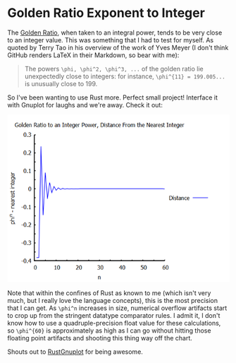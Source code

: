 # Golden Ratio Exponent to Integer

The [Golden Ratio](https://en.wikipedia.org/wiki/Golden_ratio), when taken to an integral power, tends to be very close to an integer value. This was something that I had to test for myself. As quoted by Terry Tao in his overview of the work of Yves Meyer (I don't think GitHub renders LaTeX in their Markdown, so bear with me):

> The powers `\phi, \phi^2, \phi^3, ...` of the golden ratio lie unexpectedly close to integers: for instance, `\phi^{11} = 199.005...` is unusually close to 199.

So I've been wanting to use Rust more. Perfect small project! Interface it with Gnuplot for laughs and we're away. Check it out:

![Golden Ratios are awesome](goldenratio.png?raw=true "It's so cool!")

Note that within the confines of Rust as known to me (which isn't very much, but I really love the language concepts), this is the most precision that I can get. As `\phi^n` increases in size, numerical overflow artifacts start to crop up from the stringent datatype comparator rules. I admit it, I don't know how to use a quadruple-precision float value for these calculations, so `\phi^{60}` is approximately as high as I can go without hitting those floating point artifacts and shooting this thing way off the chart.

Shouts out to [RustGnuplot](https://github.com/SiegeLord/RustGnuplot) for being awesome.
